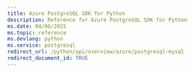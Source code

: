```yaml
---
title: Azure PostgreSQL SDK for Python
description: Reference for Azure PostgreSQL SDK for Python
ms.date: 04/08/2025
ms.topic: reference
ms.devlang: python
ms.service: postgresql
redirect_url: /python/api/overview/azure/postgresql-mysql
redirect_document_id: TRUE
---
```

